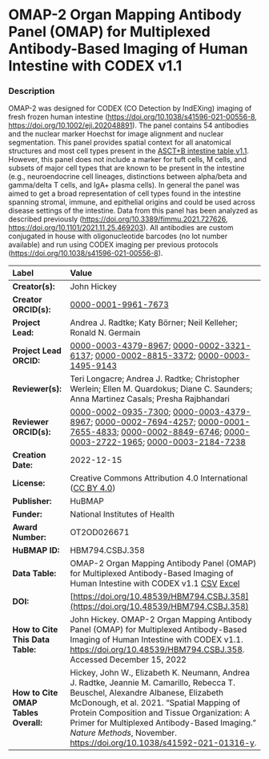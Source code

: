 # OMAP-2 Organ Mapping Antibody Panel (OMAP) for Multiplexed Antibody-Based Imaging of Human Intestine with CODEX v1.1

### Description
OMAP-2 was designed for CODEX (CO Detection by IndEXing) imaging of fresh frozen human intestine (https://doi.org/10.1038/s41596-021-00556-8, https://doi.org/10.1002/eji.202048891). The panel contains 54 antibodies and the nuclear marker Hoechst for image alignment and nuclear segmentation. This panel provides spatial context for all anatomical structures and most cell types present in the [ASCT+B intestine table,v1.1](https://doi.org/10.48539/HBM325.NZPB.589). However, this panel does not include a marker for tuft cells, M cells, and subsets of major cell types that are known to be present in the intestine (e.g., neuroendocrine cell lineages, distinctions between alpha/beta and gamma/delta T cells, and IgA+ plasma cells). In general the panel was aimed to get a broad representation of cell types found in the intestine spanning stromal, immune, and epithelial origins and could be used across disease settings of the intestine. Data from this panel has been analyzed as described previously (https://doi.org/10.3389/fimmu.2021.727626, https://doi.org/10.1101/2021.11.25.469203). All antibodies are custom conjugated in house with oligonucleotide barcodes (no lot number available) and run using CODEX imaging per previous protocols (https://doi.org/10.1038/s41596-021-00556-8).


| Label | Value |
| :------------- |:-------------|
| **Creator(s):** | John Hickey |
| **Creator ORCID(s):** | [0000-0001-9961-7673](https://orcid.org/0000-0001-9961-7673) |
| **Project Lead:** | Andrea J. Radtke; Katy B&ouml;rner; Neil Kelleher; Ronald N. Germain |
| **Project Lead ORCID:** | [0000-0003-4379-8967](https://orcid.org/0000-0003-4379-8967); [0000-0002-3321-6137](https://orcid.org/0000-0002-3321-6137); [0000-0002-8815-3372](https://orcid.org/0000-0002-8815-3372); [0000-0003-1495-9143](https://orcid.org/0000-0003-1495-9143) |
| **Reviewer(s):** |Teri Longacre; Andrea J. Radtke; Christopher Werlein; Ellen M. Quardokus; Diane C. Saunders; Anna Martinez Casals; Presha Rajbhandari|
| **Reviewer ORCID(s):** |[0000-0002-0935-7300](https://orcid.org/0000-0002-0935-7300); [0000-0003-4379-8967](https://orcid.org/0000-0003-4379-8967); [0000-0002-7694-4257](https://orcid.org/0000-0002-7694-4257); [0000-0001-7655-4833](https://orcid.org/0000-0001-7655-4833); [0000-0002-8849-6746](https://orcid.org/0000-0002-8849-6746); [0000-0003-2722-1965](https://orcid.org/0000-0003-2722-1965); [0000-0003-2184-7238](https://orcid.org/0000-0003-2184-7238)
| **Creation Date:** | 2022-12-15|
| **License:** | Creative Commons Attribution 4.0 International ([CC BY 4.0](https://creativecommons.org/licenses/by/4.0/)) |
| **Publisher:** | HuBMAP |
| **Funder:** | National Institutes of Health |
| **Award Number:** | OT2OD026671 |
| **HuBMAP ID:** | HBM794.CSBJ.358 |
| **Data Table:** | OMAP-2 Organ Mapping Antibody Panel (OMAP) for Multiplexed Antibody-Based Imaging of Human Intestine with CODEX v1.1 [CSV](https://cdn.humanatlas.io/hra-releases/v1.3/omap/omap-2-intestine-codex.csv) [Excel](https://cdn.humanatlas.io/hra-releases/v1.3/omap/omap-2-intestine-codex.xlsx) |
| **DOI:** | [https://doi.org/10.48539/HBM794.CSBJ.358](https://doi.org/10.48539/HBM794.CSBJ.358) |
| **How to Cite This Data Table:** |John Hickey. OMAP-2 Organ Mapping Antibody Panel (OMAP)  for Multiplexed Antibody-Based Imaging of Human Intestine with CODEX v1.1. https://doi.org/10.48539/HBM794.CSBJ.358. Accessed December 15, 2022|
| **How to Cite OMAP Tables Overall:** | Hickey, John W., Elizabeth K. Neumann, Andrea J. Radtke, Jeannie M. Camarillo, Rebecca T. Beuschel, Alexandre Albanese, Elizabeth McDonough, et al. 2021. “Spatial Mapping of Protein Composition and Tissue Organization: A Primer for Multiplexed Antibody-Based Imaging.” *Nature Methods*, November. https://doi.org/10.1038/s41592-021-01316-y. |

